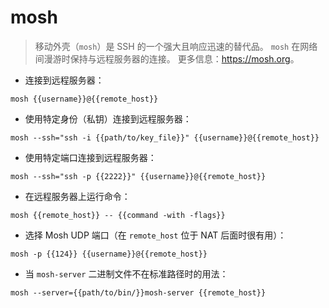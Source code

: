 # mosh

> 移动外壳（`mosh`）是 SSH 的一个强大且响应迅速的替代品。
> `mosh` 在网络间漫游时保持与远程服务器的连接。
> 更多信息：<https://mosh.org>。

- 连接到远程服务器：

`mosh {{username}}@{{remote_host}}`

- 使用特定身份（私钥）连接到远程服务器：

`mosh --ssh="ssh -i {{path/to/key_file}}" {{username}}@{{remote_host}}`

- 使用特定端口连接到远程服务器：

`mosh --ssh="ssh -p {{2222}}" {{username}}@{{remote_host}}`

- 在远程服务器上运行命令：

`mosh {{remote_host}} -- {{command -with -flags}}`

- 选择 Mosh UDP 端口（在 `remote_host` 位于 NAT 后面时很有用）：

`mosh -p {{124}} {{username}}@{{remote_host}}`

- 当 `mosh-server` 二进制文件不在标准路径时的用法：

`mosh --server={{path/to/bin/}}mosh-server {{remote_host}}`